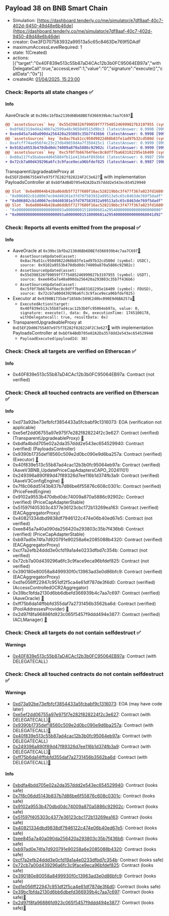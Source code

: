 ## Payload 38 on BNB Smart Chain

- Simulation: [https://dashboard.tenderly.co/me/simulator/e7df8aaf-40c7-402d-9450-49d48e6b46de](https://dashboard.tenderly.co/me/simulator/e7df8aaf-40c7-402d-9450-49d48e6b46de)
- creator: 0xe3FD707583932a99513a5c65c8463De769f5DAdF
- maximumAccessLevelRequired: 1
- state: 1(Created)
- actions: [{"target":"0x40F839e513c55b87aD4CAc12b3b0FC95064EB97a","withDelegateCall":true,"accessLevel":1,"value":"0","signature":"execute()","callData":"0x"}]
- createdAt: [01/04/2025, 15:23:00](https://bscscan.com/tx/0x5880c1af4cb0b21386ef03597279cb7fe6e9a237f61907a06b37a55c17a3aa27)

### Check: Reports all state changes :white_check_mark:

#### Info


AaveOracle at `0x39bc1bfDa2130d6Bb6DBEfd366939b4c7aa7C697`[:ghost:](https://github.com/bgd-labs/aave-address-book "AaveV3BNB.ORACLE")
```diff
@@ `assetsSources` key `0x55d398326f99059ff775485246999027b3197955 (symbol: USDT)` @@
- 0x0f682319ed4a240b7a2599a48c965049515d9bc3 (latestAnswer: 0.9998 [99987000, 8 decimals], description: Capped USDT/USD)
+ 0xee845a7a40a090da256420a293803c35b7f436b6 (latestAnswer: 0.9998 [99987000, 8 decimals], description: Capped USDT/USD)
@@ `assetsSources` key `0x8ac76a51cc950d9822d68b83fe1ad97b32cd580d (symbol: USDC)` @@
- 0xafcff74ae956f4c23c27db49659d4a7f350415c1 (latestAnswer: 0.9999 [99995000, 8 decimals], description: Capped USDC/USD)
+ 0x9102a9553b470dbd0dc74009a870a5886c92902c (latestAnswer: 0.9999 [99995000, 8 decimals], description: Capped USDC/USD)
@@ `assetsSources` key `0xc5f0f7b66764f6ec8c8dff7ba683102295e16409 (symbol: FDUSD)` @@
- 0x60a117fa5babee4d645884fb11e413da4f893b6d (latestAnswer: 0.9987 [99879041, 8 decimals], description: Capped fdUSD/USD)
+ 0x72cb7a00d439296a6fc3c9face9eca96bfdef825 (latestAnswer: 0.9987 [99879041, 8 decimals], description: Capped fdUSD/USD)
```

TransparentUpgradeableProxy at `0xE5EF2Dd06755A97e975f7E282f828224F2C3e627`[:ghost:](https://github.com/bgd-labs/aave-address-book "GovernanceV3BNB.PAYLOADS_CONTROLLER") with implementation PayloadsController at `0xbDfA4BdD705e02A2Da357ddd2e543ec654529940`
```diff
@@ Slot `0x6e80044b428a86ddb5f7277680f16ac528219bbc3f477f367a023fd1680fef05` @@
- "0x006802cb1d0067ec04d40201e3fd707583932a99513a5c65c8463de769f5dadf"
+ "0x006802cb1d0067ec04d40301e3fd707583932a99513a5c65c8463de769f5dadf"
@@ Slot `0x6e80044b428a86ddb5f7277680f16ac528219bbc3f477f367a023fd1680fef06` @@
- "0x000000000000000000093a80000001518000681a295400000000000000000000"
+ "0x000000000000000000093a80000001518000681a295400000000000068041d92"
```


### Check: Reports all events emitted from the proposal :white_check_mark:

#### Info

- AaveOracle at `0x39bc1bfDa2130d6Bb6DBEfd366939b4c7aa7C697`[:ghost:](https://github.com/bgd-labs/aave-address-book "AaveV3BNB.ORACLE")
  - `AssetSourceUpdated(asset: 0x8ac76a51cc950d9822d68b83fe1ad97b32cd580d (symbol: USDC), source: 0x9102a9553b470dbd0dc74009a870a5886c92902c)`
  - `AssetSourceUpdated(asset: 0x55d398326f99059ff775485246999027b3197955 (symbol: USDT), source: 0xee845a7a40a090da256420a293803c35b7f436b6)`
  - `AssetSourceUpdated(asset: 0xc5f0f7b66764f6ec8c8dff7ba683102295e16409 (symbol: FDUSD), source: 0x72cb7a00d439296a6fc3c9face9eca96bfdef825)`
- Executor at `0x9390B1735def18560c509E2d0bc090E9d6BA257a`[:ghost:](https://github.com/bgd-labs/aave-address-book "AaveV3BNB.ACL_ADMIN, GovernanceV3BNB.EXECUTOR_LVL_1")
  - `ExecutedAction(target: 0x40f839e513c55b87ad4cac12b3b0fc95064eb97a, value: 0, signature: execute(), data: 0x, executionTime: 1745100178, withDelegatecall: true, resultData: 0x)`
- TransparentUpgradeableProxy at `0xE5EF2Dd06755A97e975f7E282f828224F2C3e627`[:ghost:](https://github.com/bgd-labs/aave-address-book "GovernanceV3BNB.PAYLOADS_CONTROLLER") with implementation PayloadsController at `0xbDfA4BdD705e02A2Da357ddd2e543ec654529940`
  - `PayloadExecuted(payloadId: 38)`

### Check: Check all targets are verified on Etherscan :white_check_mark:

#### Info

- 0x40F839e513c55b87aD4CAc12b3b0FC95064EB97a: Contract (not verified) 

### Check: Check all touched contracts are verified on Etherscan :white_check_mark:

#### Info

- 0xd73a92be73efbfcf3854433a5fcbabf9c1316073: EOA (verification not applicable)
- 0xe5ef2dd06755a97e975f7e282f828224f2c3e627: Contract (verified) (TransparentUpgradeableProxy) [:ghost:](https://github.com/bgd-labs/aave-address-book "GovernanceV3BNB.PAYLOADS_CONTROLLER")
- 0xbdfa4bdd705e02a2da357ddd2e543ec654529940: Contract (verified) (PayloadsController) 
- 0x9390b1735def18560c509e2d0bc090e9d6ba257a: Contract (verified) (Executor) [:ghost:](https://github.com/bgd-labs/aave-address-book "AaveV3BNB.ACL_ADMIN, GovernanceV3BNB.EXECUTOR_LVL_1")
- 0x40f839e513c55b87ad4cac12b3b0fc95064eb97a: Contract (verified) (AaveV3BNB_UpdatePriceCapAdaptersCAPO_20241101) 
- 0x249396a890f89d47f89326d7ee116b1d374fb3a9: Contract (verified) (AaveV3ConfigEngine) [:ghost:](https://github.com/bgd-labs/aave-address-book "AaveV3BNB.CONFIG_ENGINE")
- 0x7f8c06dd5143b837b7d86be6f55876c608c0301c: Contract (verified) (PriceFeedEngine) 
- 0x9102a9553b470dbd0dc74009a870a5886c92902c: Contract (verified) (PriceCapAdapterStable) 
- 0x51597f405303c4377e36123cbc172b13269ea163: Contract (verified) (EACAggregatorProxy) 
- 0x40821334dbd9838df7946122c474e06b40ed67e5: Contract (not verified) 
- 0xee845a7a40a090da256420a293803c35b7f436b6: Contract (verified) (PriceCapAdapterStable) 
- 0xb97ad0e74fa7d920791e90258a6e2085088b4320: Contract (verified) (EACAggregatorProxy) 
- 0xcf7a2efb24ddd3e0cfd19a1a4e0233dfbd7c354b: Contract (not verified) 
- 0x72cb7a00d439296a6fc3c9face9eca96bfdef825: Contract (not verified) 
- 0x390180e80058a8499930f0c13963ad3e0d86bfc9: Contract (verified) (EACAggregatorProxy) 
- 0xd1e056ff22947c951df2f5ca4e61df787de3f4d0: Contract (verified) (AccessControlledOCR2Aggregator) 
- 0x39bc1bfda2130d6bb6dbefd366939b4c7aa7c697: Contract (verified) (AaveOracle) [:ghost:](https://github.com/bgd-labs/aave-address-book "AaveV3BNB.ORACLE")
- 0xff75b6da14ffbbfd355daf7a2731456b3562ba6d: Contract (verified) (PoolAddressesProvider) [:ghost:](https://github.com/bgd-labs/aave-address-book "AaveV3BNB.POOL_ADDRESSES_PROVIDER")
- 0x2d97f8fa96886fd923c065f5457f9ddd494e3877: Contract (verified) (ACLManager) [:ghost:](https://github.com/bgd-labs/aave-address-book "AaveV3BNB.ACL_MANAGER")

### Check: Check all targets do not contain selfdestruct :white_check_mark:

#### Warnings

- [0x40F839e513c55b87aD4CAc12b3b0FC95064EB97a](https://bscscan.com/address/0x40F839e513c55b87aD4CAc12b3b0FC95064EB97a): Contract (with DELEGATECALL)

### Check: Check all touched contracts do not contain selfdestruct :white_check_mark:

#### Warnings

- [0xd73a92be73efbfcf3854433a5fcbabf9c1316073](https://bscscan.com/address/0xd73a92be73efbfcf3854433a5fcbabf9c1316073): EOA (may have code later)
- [0xe5ef2dd06755a97e975f7e282f828224f2c3e627](https://bscscan.com/address/0xe5ef2dd06755a97e975f7e282f828224f2c3e627): Contract (with DELEGATECALL)[:ghost:](https://github.com/bgd-labs/aave-address-book "GovernanceV3BNB.PAYLOADS_CONTROLLER")
- [0x9390b1735def18560c509e2d0bc090e9d6ba257a](https://bscscan.com/address/0x9390b1735def18560c509e2d0bc090e9d6ba257a): Contract (with DELEGATECALL)[:ghost:](https://github.com/bgd-labs/aave-address-book "AaveV3BNB.ACL_ADMIN, GovernanceV3BNB.EXECUTOR_LVL_1")
- [0x40f839e513c55b87ad4cac12b3b0fc95064eb97a](https://bscscan.com/address/0x40f839e513c55b87ad4cac12b3b0fc95064eb97a): Contract (with DELEGATECALL)
- [0x249396a890f89d47f89326d7ee116b1d374fb3a9](https://bscscan.com/address/0x249396a890f89d47f89326d7ee116b1d374fb3a9): Contract (with DELEGATECALL)[:ghost:](https://github.com/bgd-labs/aave-address-book "AaveV3BNB.CONFIG_ENGINE")
- [0xff75b6da14ffbbfd355daf7a2731456b3562ba6d](https://bscscan.com/address/0xff75b6da14ffbbfd355daf7a2731456b3562ba6d): Contract (with DELEGATECALL)[:ghost:](https://github.com/bgd-labs/aave-address-book "AaveV3BNB.POOL_ADDRESSES_PROVIDER")

#### Info

- [0xbdfa4bdd705e02a2da357ddd2e543ec654529940](https://bscscan.com/address/0xbdfa4bdd705e02a2da357ddd2e543ec654529940): Contract (looks safe)
- [0x7f8c06dd5143b837b7d86be6f55876c608c0301c](https://bscscan.com/address/0x7f8c06dd5143b837b7d86be6f55876c608c0301c): Contract (looks safe)
- [0x9102a9553b470dbd0dc74009a870a5886c92902c](https://bscscan.com/address/0x9102a9553b470dbd0dc74009a870a5886c92902c): Contract (looks safe)
- [0x51597f405303c4377e36123cbc172b13269ea163](https://bscscan.com/address/0x51597f405303c4377e36123cbc172b13269ea163): Contract (looks safe)
- [0x40821334dbd9838df7946122c474e06b40ed67e5](https://bscscan.com/address/0x40821334dbd9838df7946122c474e06b40ed67e5): Contract (looks safe)
- [0xee845a7a40a090da256420a293803c35b7f436b6](https://bscscan.com/address/0xee845a7a40a090da256420a293803c35b7f436b6): Contract (looks safe)
- [0xb97ad0e74fa7d920791e90258a6e2085088b4320](https://bscscan.com/address/0xb97ad0e74fa7d920791e90258a6e2085088b4320): Contract (looks safe)
- [0xcf7a2efb24ddd3e0cfd19a1a4e0233dfbd7c354b](https://bscscan.com/address/0xcf7a2efb24ddd3e0cfd19a1a4e0233dfbd7c354b): Contract (looks safe)
- [0x72cb7a00d439296a6fc3c9face9eca96bfdef825](https://bscscan.com/address/0x72cb7a00d439296a6fc3c9face9eca96bfdef825): Contract (looks safe)
- [0x390180e80058a8499930f0c13963ad3e0d86bfc9](https://bscscan.com/address/0x390180e80058a8499930f0c13963ad3e0d86bfc9): Contract (looks safe)
- [0xd1e056ff22947c951df2f5ca4e61df787de3f4d0](https://bscscan.com/address/0xd1e056ff22947c951df2f5ca4e61df787de3f4d0): Contract (looks safe)
- [0x39bc1bfda2130d6bb6dbefd366939b4c7aa7c697](https://bscscan.com/address/0x39bc1bfda2130d6bb6dbefd366939b4c7aa7c697): Contract (looks safe)[:ghost:](https://github.com/bgd-labs/aave-address-book "AaveV3BNB.ORACLE")
- [0x2d97f8fa96886fd923c065f5457f9ddd494e3877](https://bscscan.com/address/0x2d97f8fa96886fd923c065f5457f9ddd494e3877): Contract (looks safe)[:ghost:](https://github.com/bgd-labs/aave-address-book "AaveV3BNB.ACL_MANAGER")

